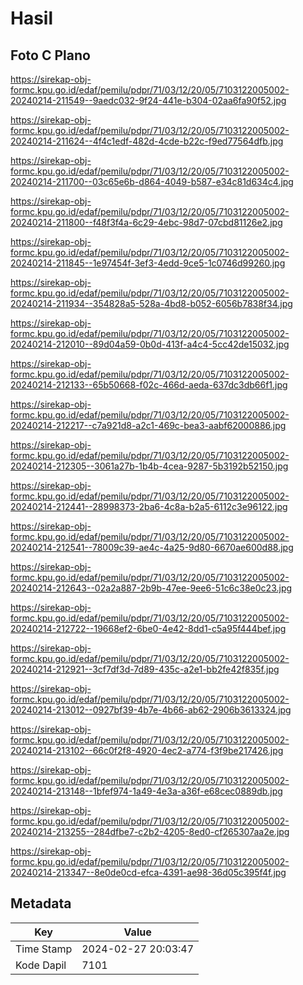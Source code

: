 # Hasil

## Foto C Plano

https://sirekap-obj-formc.kpu.go.id/edaf/pemilu/pdpr/71/03/12/20/05/7103122005002-20240214-211549--9aedc032-9f24-441e-b304-02aa6fa90f52.jpg

https://sirekap-obj-formc.kpu.go.id/edaf/pemilu/pdpr/71/03/12/20/05/7103122005002-20240214-211624--4f4c1edf-482d-4cde-b22c-f9ed77564dfb.jpg

https://sirekap-obj-formc.kpu.go.id/edaf/pemilu/pdpr/71/03/12/20/05/7103122005002-20240214-211700--03c65e6b-d864-4049-b587-e34c81d634c4.jpg

https://sirekap-obj-formc.kpu.go.id/edaf/pemilu/pdpr/71/03/12/20/05/7103122005002-20240214-211800--f48f3f4a-6c29-4ebc-98d7-07cbd81126e2.jpg

https://sirekap-obj-formc.kpu.go.id/edaf/pemilu/pdpr/71/03/12/20/05/7103122005002-20240214-211845--1e97454f-3ef3-4edd-9ce5-1c0746d99260.jpg

https://sirekap-obj-formc.kpu.go.id/edaf/pemilu/pdpr/71/03/12/20/05/7103122005002-20240214-211934--354828a5-528a-4bd8-b052-6056b7838f34.jpg

https://sirekap-obj-formc.kpu.go.id/edaf/pemilu/pdpr/71/03/12/20/05/7103122005002-20240214-212010--89d04a59-0b0d-413f-a4c4-5cc42de15032.jpg

https://sirekap-obj-formc.kpu.go.id/edaf/pemilu/pdpr/71/03/12/20/05/7103122005002-20240214-212133--65b50668-f02c-466d-aeda-637dc3db66f1.jpg

https://sirekap-obj-formc.kpu.go.id/edaf/pemilu/pdpr/71/03/12/20/05/7103122005002-20240214-212217--c7a921d8-a2c1-469c-bea3-aabf62000886.jpg

https://sirekap-obj-formc.kpu.go.id/edaf/pemilu/pdpr/71/03/12/20/05/7103122005002-20240214-212305--3061a27b-1b4b-4cea-9287-5b3192b52150.jpg

https://sirekap-obj-formc.kpu.go.id/edaf/pemilu/pdpr/71/03/12/20/05/7103122005002-20240214-212441--28998373-2ba6-4c8a-b2a5-6112c3e96122.jpg

https://sirekap-obj-formc.kpu.go.id/edaf/pemilu/pdpr/71/03/12/20/05/7103122005002-20240214-212541--78009c39-ae4c-4a25-9d80-6670ae600d88.jpg

https://sirekap-obj-formc.kpu.go.id/edaf/pemilu/pdpr/71/03/12/20/05/7103122005002-20240214-212643--02a2a887-2b9b-47ee-9ee6-51c6c38e0c23.jpg

https://sirekap-obj-formc.kpu.go.id/edaf/pemilu/pdpr/71/03/12/20/05/7103122005002-20240214-212722--19668ef2-6be0-4e42-8dd1-c5a95f444bef.jpg

https://sirekap-obj-formc.kpu.go.id/edaf/pemilu/pdpr/71/03/12/20/05/7103122005002-20240214-212921--3cf7df3d-7d89-435c-a2e1-bb2fe42f835f.jpg

https://sirekap-obj-formc.kpu.go.id/edaf/pemilu/pdpr/71/03/12/20/05/7103122005002-20240214-213012--0927bf39-4b7e-4b66-ab62-2906b3613324.jpg

https://sirekap-obj-formc.kpu.go.id/edaf/pemilu/pdpr/71/03/12/20/05/7103122005002-20240214-213102--66c0f2f8-4920-4ec2-a774-f3f9be217426.jpg

https://sirekap-obj-formc.kpu.go.id/edaf/pemilu/pdpr/71/03/12/20/05/7103122005002-20240214-213148--1bfef974-1a49-4e3a-a36f-e68cec0889db.jpg

https://sirekap-obj-formc.kpu.go.id/edaf/pemilu/pdpr/71/03/12/20/05/7103122005002-20240214-213255--284dfbe7-c2b2-4205-8ed0-cf265307aa2e.jpg

https://sirekap-obj-formc.kpu.go.id/edaf/pemilu/pdpr/71/03/12/20/05/7103122005002-20240214-213347--8e0de0cd-efca-4391-ae98-36d05c395f4f.jpg


## Metadata

| Key        | Value               |
| ---------- | ------------------- |
| Time Stamp | 2024-02-27 20:03:47 |
| Kode Dapil | 7101                |



